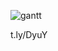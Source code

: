 ![gantt](http://www.plantuml.com/plantuml/proxy?cache=no&src=https://raw.githubusercontent.com/hkr-uplight/gantt/main/gantt.md)

t.ly/DyuY
